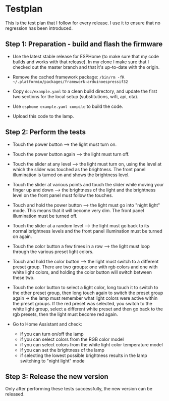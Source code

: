 # Testplan

This is the test plan that I follow for every release.
I use it to ensure that no regression has been introduced.


## Step 1: Preparation - build and flash the firmware

* Use the latest stable release for ESPHome (to make sure that my code
  builds and works with that release). In my clone I make sure that I
  checked out the master branch and that it's up-to-date with the origin.

* Remove the cached framework package: 
  `/bin/rm -fR ~/.platformio/packages/framework-arduinoespressif32` 

* Copy `doc/example.yaml` to a clean build directory, and update the
  first two sections for the local setup (substitutions, wifi, api, ota).

* Use `esphome example.yaml compile` to build the code.

* Upload this code to the lamp.


## Step 2: Perform the tests

* Touch the power button --> the light must turn on.

* Touch the power button again --> the light must turn off.

* Touch the slider at any level --> the light must turn on, using the
  level at which the slider was touched as the brightness. The front panel
  illumination is turned on and shows the brightness level.

* Touch the slider at various points and touch the slider while moving your
  finger up and down --> the brightness of the light and the brightness
  level on the front panel must follow the touches.

* Touch and hold the power button --> the light must go into "night light"
  mode. This means that it will become very dim. The front panel
  illumination must be turned off.

* Touch the slider at a random level --> the light must go back to its
  normal brightness levels and the front panel illumination must be turned
  on again.

* Touch the color button a few times in a row --> the light must loop through
  the various preset light colors.

* Touch and hold the color button --> the light must switch to a different
  preset group. There are two groups: one with rgb colors and one with white
  light colors, and holding the color button will switch between these two.

* Touch the color button to select a light color, long touch it to switch to
  the other preset group, then long touch again to switch the preset group
  again -> the lamp must remember what light colors were active within the
  preset groups. If the red preset was selected, you switch to the white
  light group, select a different white preset and then go back to the rgb
  presets, then the light must become red again.

* Go to Home Assistant and check:
  * if you can turn on/off the lamp
  * if you can select colors from the RGB color model
  * if you can select colors from the white light color temperature model
  * if you can set the brightness of the lamp
  * if selecting the lowest possible brightness results in the lamp
    switching to "night light" mode


## Step 3: Release the new version

Only after performing these tests successfully, the new version can be
released.
